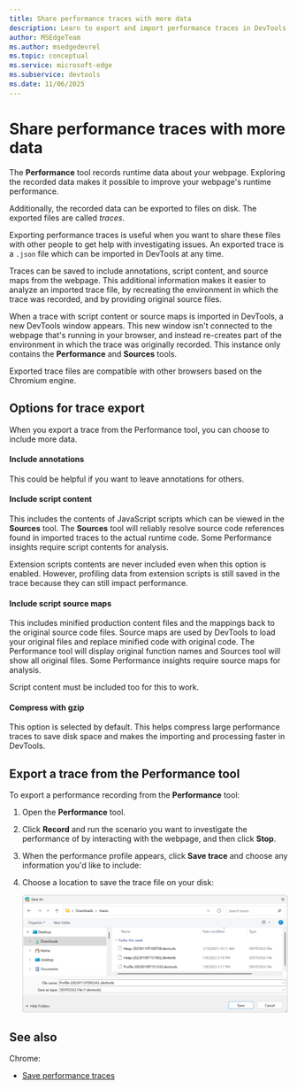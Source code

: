 ```yaml
---
title: Share performance traces with more data
description: Learn to export and import performance traces in DevTools to resolve low performance and high memory usage issues in your webpages.
author: MSEdgeTeam
ms.author: msedgedevrel
ms.topic: conceptual
ms.service: microsoft-edge
ms.subservice: devtools
ms.date: 11/06/2025
---
```

# Share performance traces with more data

The **Performance** tool records runtime data about your webpage. Exploring the recorded data makes it possible to improve your webpage's runtime performance.

Additionally, the recorded data can be exported to files on disk. The exported files are called _traces_.

Exporting performance traces is useful when you want to share these files with other people to get help with investigating issues. An exported trace is a `.json` file which can be imported in DevTools at any time.

Traces can be saved to include annotations, script content, and source maps from the webpage. This additional information makes it easier to analyze an imported trace file, by recreating the environment in which the trace was recorded, and by providing original source files.

When a trace with script content or source maps is imported in DevTools, a new DevTools window appears. This new window isn't connected to the webpage that's running in your browser, and instead re-creates part of the environment in which the trace was originally recorded. This instance only contains the **Performance** and **Sources** tools.

Exported trace files are compatible with other browsers based on the Chromium engine.


<!-- ====================================================================== -->
## Options for trace export

When you export a trace from the Performance tool, you can choose to include more data.


<!-- ------------------------------ -->
#### Include annotations

This could be helpful if you want to leave annotations for others.


<!-- ------------------------------ -->
#### Include script content

This includes the contents of JavaScript scripts which can be viewed in the **Sources** tool. The **Sources** tool will reliably resolve source code references found in imported traces to the actual runtime code. Some Performance insights require script contents for analysis.

Extension scripts contents are never included even when this option is enabled. However, profiling data from extension scripts is still saved in the trace because they can still impact performance.


<!-- ------------------------------ -->
#### Include script source maps

This includes minified production content files and the mappings back to the original source code files. Source maps are used by DevTools to load your original files and replace minified code with original code. The Performance tool will display original function names and Sources tool will show all original files. Some Performance insights require source maps for analysis.

Script content must be included too for this to work.


<!-- ------------------------------ -->
#### Compress with gzip

This option is selected by default. This helps compress large performance traces to save disk space and makes the importing and processing faster in DevTools. 


<!-- ====================================================================== -->
## Export a trace from the Performance tool

To export a performance recording from the **Performance** tool:

1. Open the **Performance** tool.

1. Click **Record** and run the scenario you want to investigate the performance of by interacting with the webpage, and then click **Stop**.

1. When the performance profile appears, click **Save trace** and choose any information you'd like to include:

   <!-- TODO: find a demo site that has script content and source maps ![Microsoft Edge with DevTools, showing the Performance tool, with the Save trace button]() -->

1. Choose a location to save the trace file on your disk:

   ![The Windows save dialog, showing the performance trace file being saved in a traces folder](./share-performance-traces-images/saving-perf-trace.png)


<!-- ====================================================================== -->
## See also

Chrome:
* [Save performance traces](https://developer.chrome.com/docs/performance/save-trace/)<!-- Leah TODO: confirm chrome link -->
<!-- https://developer.chrome.com/s/results?q=trace#gsc.tab=0&gsc.q=trace&gsc.sort= -->
<!-- https://developer.chrome.com/blog/devtools-tips-39 -->
